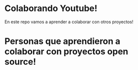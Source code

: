 # Colaborando Youtube!

En este repo vamos a aprender a colaborar con otros proyectos!

# Personas que aprendieron a colaborar con proyectos open source!

